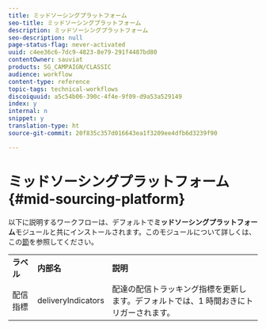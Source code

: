 ```yaml
---
title: ミッドソーシングプラットフォーム
seo-title: ミッドソーシングプラットフォーム
description: ミッドソーシングプラットフォーム
seo-description: null
page-status-flag: never-activated
uuid: c4ee36c6-7dc9-4823-8e79-291f4487bd80
contentOwner: sauviat
products: SG_CAMPAIGN/CLASSIC
audience: workflow
content-type: reference
topic-tags: technical-workflows
discoiquuid: a5c54b06-390c-4f4e-9f09-d9a53a529149
index: y
internal: n
snippet: y
translation-type: ht
source-git-commit: 20f835c357d016643ea1f3209ee4dfb6d3239f90

---
```



# ミッドソーシングプラットフォーム{#mid-sourcing-platform}

以下に説明するワークフローは、デフォルトで&#x200B;**ミッドソーシングプラットフォーム**&#x200B;モジュールと共にインストールされます。このモジュールについて詳しくは、この[節](../../installation/using/mid-sourcing-deployment.md)を参照してください。

<table> 
 <tbody> 
  <tr> 
   <td> <strong>ラベル</strong><br /> </td> 
   <td> <strong>内部名</strong><br /> </td> 
   <td> <strong>説明</strong><br /> </td> 
  </tr> 
  <tr> 
   <td> <span class="uicontrol">配信指標</span> <br /> </td> 
   <td> <span class="uicontrol">deliveryIndicators</span> <br /> </td> 
   <td> 配達の配信トラッキング指標を更新します。デフォルトでは、1 時間おきにトリガーされます。<br /> </td> 
  </tr> 
 </tbody> 
</table>

